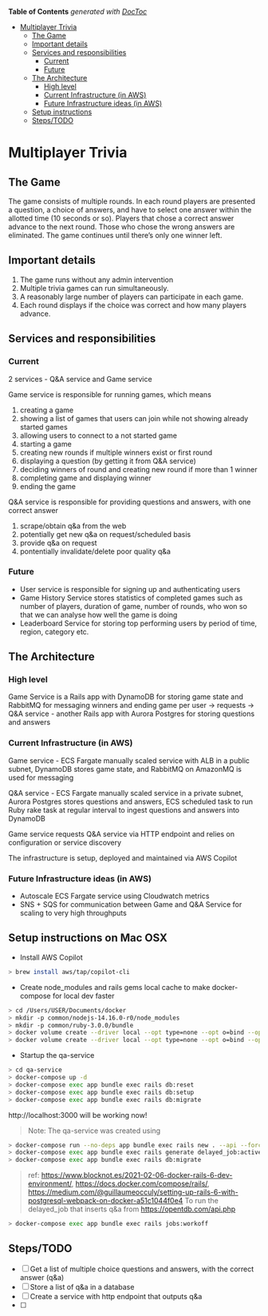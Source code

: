 <!-- START doctoc generated TOC please keep comment here to allow auto update -->
<!-- DON'T EDIT THIS SECTION, INSTEAD RE-RUN doctoc TO UPDATE -->
**Table of Contents**  *generated with [DocToc](https://github.com/thlorenz/doctoc)*

- [Multiplayer Trivia](#multiplayer-trivia)
  - [The Game](#the-game)
  - [Important details](#important-details)
  - [Services and responsibilities](#services-and-responsibilities)
    - [Current](#current)
    - [Future](#future)
  - [The Architecture](#the-architecture)
    - [High level](#high-level)
    - [Current Infrastructure (in AWS)](#current-infrastructure-in-aws)
    - [Future Infrastructure ideas (in AWS)](#future-infrastructure-ideas-in-aws)
  - [Setup instructions](#setup-instructions)
  - [Steps/TODO](#stepstodo)

<!-- END doctoc generated TOC please keep comment here to allow auto update -->

# Multiplayer Trivia

## The Game

The game consists of multiple rounds. In each round players are presented a question, a choice of answers, and have to select one answer within the allotted time (10 seconds or so). Players that chose a correct answer advance to the next round. Those who chose the wrong answers are eliminated. The game continues until there’s only one winner left.

## Important details

1. The game runs without any admin intervention
1. Multiple trivia games can run simultaneously.
1. A reasonably large number of players can participate in each game.
1. Each round displays if the choice was correct and how many players advance.

## Services and responsibilities

### Current
2 services - Q&A service and Game service

Game service is responsible for running games, which means
1. creating a game
1. showing a list of games that users can join while not showing already started games
1. allowing users to connect to a not started game
1. starting a game
1. creating new rounds if multiple winners exist or first round
1. displaying a question (by getting it from Q&A service)
1. deciding winners of round and creating new round if more than 1 winner
1. completing game and displaying winner
1. ending the game

Q&A service is responsible for providing questions and answers, with one correct answer
1. scrape/obtain q&a from the web
1. potentially get new q&a on request/scheduled basis
1. provide q&a on request
1. pontentially invalidate/delete poor quality q&a

### Future

- User service is responsible for signing up and authenticating users
- Game History Service stores statistics of completed games such as number of players, duration of game, number of rounds, who won so that we can analyse how well the game is doing
- Leaderboard Service for storing top performing users by period of time, region, category etc.

## The Architecture

### High level
Game Service is a Rails app with DynamoDB for storing game state and RabbitMQ for messaging winners and ending game per user -> requests -> Q&A service - another Rails app with Aurora Postgres for storing questions and answers

### Current Infrastructure (in AWS)

Game service - ECS Fargate manually scaled service with ALB in a public subnet, DynamoDB stores game state, and RabbitMQ on AmazonMQ is used for messaging

Q&A service - ECS Fargate manually scaled service in a private subnet, Aurora Postgres stores questions and answers, ECS scheduled task to run Ruby rake task at regular interval to ingest questions and answers into DynamoDB

Game service requests Q&A service via HTTP endpoint and relies on configuration or service discovery

The infrastructure is setup, deployed and maintained via AWS Copilot

### Future Infrastructure ideas (in AWS)

- Autoscale ECS Fargate service using Cloudwatch metrics
- SNS + SQS for communication between Game and Q&A Service for scaling to very high throughputs

## Setup instructions on Mac OSX
- Install AWS Copilot
```zsh
> brew install aws/tap/copilot-cli 
```

- Create node_modules and rails gems local cache to make docker-compose for local dev faster
```zsh
> cd /Users/USER/Documents/docker
> mkdir -p common/nodejs-14.16.0-r0/node_modules
> mkdir -p common/ruby-3.0.0/bundle
> docker volume create --driver local --opt type=none --opt o=bind --opt device=/Users/USER/Documents/docker/common/nodejs-14.16.0-r0/node_modules nodejs-14.16.0-r0-node_modules
> docker volume create --driver local --opt type=none --opt o=bind --opt device=/Users/USER/Documents/docker/common/ruby-3.0.0/bundle ruby-3.0.0-bundle
```

- Startup the qa-service
```zsh
> cd qa-service
> docker-compose up -d
> docker-compose exec app bundle exec rails db:reset
> docker-compose exec app bundle exec rails db:setup
> docker-compose exec app bundle exec rails db:migrate
```
http://localhost:3000 will be working now!


> Note: The qa-service was created using
```zsh
> docker-compose run --no-deps app bundle exec rails new . --api --force --database=postgresql
> docker-compose exec app bundle exec rails generate delayed_job:active_record
> docker-compose exec app bundle exec rails db:migrate
``` 
> ref: https://www.blocknot.es/2021-02-06-docker-rails-6-dev-environment/, https://docs.docker.com/compose/rails/, https://medium.com/@guillaumeocculy/setting-up-rails-6-with-postgresql-webpack-on-docker-a51c1044f0e4
> To run the delayed_job that inserts q&a from https://opentdb.com/api.php
```zsh
> docker-compose exec app bundle exec rails jobs:workoff
```

## Steps/TODO

- [ ] Get a list of multiple choice questions and answers, with the correct answer (q&a)
- [ ] Store a list of q&a in a database
- [ ] Create a service with http endpoint that outputs q&a
- [ ] 